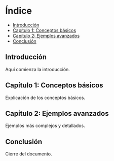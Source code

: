 # Índice

- [Introducción](#introducción)
- [Capítulo 1: Conceptos básicos](#capítulo-1-conceptos-básicos)
- [Capítulo 2: Ejemplos avanzados](#capítulo-2-ejemplos-avanzados)
- [Conclusión](#conclusión)

## Introducción
Aquí comienza la introducción.

## Capítulo 1: Conceptos básicos
Explicación de los conceptos básicos.

## Capítulo 2: Ejemplos avanzados
Ejemplos más complejos y detallados.

## Conclusión
Cierre del documento.
